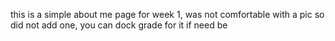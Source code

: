 this is a simple about me page for week 1, was not comfortable with a pic so did not add one, you can dock grade for it if need be